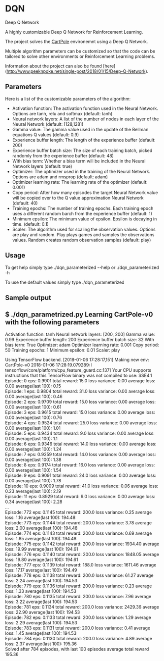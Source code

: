# DQN
Deep Q Network

A highly customizable Deep Q Network for Reinforcement Learning.

The project solves the [CartPole](https://github.com/openai/gym/wiki/CartPole-v0) environemnt using a Deep Q Network. 

Multiple algorithm parameters can be customized so that the code can be tailored to solve other environments or Reinforcement Learning problems.

Information about the project can also be found [here] (http://www.peeknpoke.net/single-post/2018/01/15/Deep-Q-Network).

## Parameters
Here is a list of the customizable parameters of the algorithm:
* Activation function: The activation function used in the Neural Network. Options are tanh, relu and softmax (default: tanh)
* Neural network layers: A list of the number of nodes in each layer of the Neural Network (default: [128,128])
* Gamma value: The gamma value used in the update of the Bellman equations Q values (default: 0.9)
* Experience buffer length: The length of the experience buffer (default: 200)
* Experience buffer batch size: The size of each training batch, picked randomly from the experience buffer (default: 48)
* With bias term: Whether a bias term will be included in the Neural Network layers (default: true)
* Optimizer: The optimizer used in the training of the Neural Network. Options are adam and rmsprop (default: adam)
* Optimizer learning rate: The learning rate of the optimizer (default: 0.001)
* Copy period: After how many episodes the target Neural Network value will be copied over to the Q value approximation Neural Network (default: 40)
* Training epochs: The number of training epochs. Each training epoch uses a different random barch from the experience buffer (default: 1)
* Minimum epsilon: The minimum value of epsilon. Epsilon is decaying in time. (default: 0.1)
* Scaler: The algorithm used for scaling the observation values. Options are play and random. Play plays games and samples the observations values. Random creates random observation samples (default: play)

## Usage
To get help simply type
./dqn_parameterized --help or
./dqn_parameterized -h

To use the default values simply type
./dqn_parameterized

## Sample output
$ ./dqn_parametrized.py 
Learning CartPole-v0 with the following parameters
--------------------------------------------------
Activation function: tanh
Neural network layers: [200, 200]
Gamma value: 0.99
Experience buffer length: 200
Experience buffer batch size: 32
With bias term: True
Optimizer: adam
Optimizer learning rate: 0.001
Copy period: 50
Training epochs: 1
Minimum epsilon: 0.01
Scaler: play

Using TensorFlow backend.
[2018-01-06 17:28:17,151] Making new env: CartPole-v0
2018-01-06 17:28:19.079289: I tensorflow/core/platform/cpu_feature_guard.cc:137] Your CPU supports instructions that this TensorFlow binary was not compiled to use: SSE4.1
Episode: 0	eps: 0.9901	total reward: 15.0	loss variance: 0.00	average loss: 0.00	average(last 100): 0.15  
Episode: 1	eps: 0.9804	total reward: 31.0	loss variance: 0.00	average loss: 0.00	average(last 100): 0.46  
Episode: 2	eps: 0.9709	total reward: 15.0	loss variance: 0.00	average loss: 0.00	average(last 100): 0.61  
Episode: 3	eps: 0.9615	total reward: 15.0	loss variance: 0.00	average loss: 0.00	average(last 100): 0.76  
Episode: 4	eps: 0.9524	total reward: 25.0	loss variance: 0.00	average loss: 0.00	average(last 100): 1.01  
Episode: 5	eps: 0.9434	total reward: 9.0	loss variance: 0.00	average loss: 0.00	average(last 100): 1.1  
Episode: 6	eps: 0.9346	total reward: 14.0	loss variance: 0.00	average loss: 0.00	average(last 100): 1.24  
Episode: 7	eps: 0.9259	total reward: 14.0	loss variance: 0.00	average loss: 0.00	average(last 100): 1.38  
Episode: 8	eps: 0.9174	total reward: 16.0	loss variance: 0.00	average loss: 0.00	average(last 100): 1.54  
Episode: 9	eps: 0.9091	total reward: 24.0	loss variance: 0.00	average loss: 0.00	average(last 100): 1.78  
Episode: 10	eps: 0.9009	total reward: 41.0	loss variance: 0.06	average loss: 0.23	average(last 100): 2.19  
Episode: 11	eps: 0.8929	total reward: 9.0	loss variance: 0.00	average loss: 0.34	average(last 100): 2.28  
...  
Episode: 772	eps: 0.1145	total reward: 200.0	loss variance: 0.25	average loss: 1.16	average(last 100): 194.48  
Episode: 773	eps: 0.1144	total reward: 200.0	loss variance: 3.78	average loss: 2.00	average(last 100): 194.48  
Episode: 774	eps: 0.1143	total reward: 200.0	loss variance: 0.69	average loss: 1.85	average(last 100): 194.48  
Episode: 775	eps: 0.1142	total reward: 200.0	loss variance: 1934.40	average loss: 19.99	average(last 100): 194.61  
Episode: 776	eps: 0.1140	total reward: 200.0	loss variance: 1848.05	average loss: 19.80	average(last 100): 194.61  
Episode: 777	eps: 0.1139	total reward: 188.0	loss variance: 1611.46	average loss: 17.17	average(last 100): 194.49  
Episode: 778	eps: 0.1138	total reward: 200.0	loss variance: 61.27	average loss: 2.24	average(last 100): 194.53  
Episode: 779	eps: 0.1136	total reward: 200.0	loss variance: 0.23	average loss: 1.33	average(last 100): 194.53  
Episode: 780	eps: 0.1135	total reward: 200.0	loss variance: 7.96	average loss: 3.22	average(last 100): 194.53  
Episode: 781	eps: 0.1134	total reward: 200.0	loss variance: 2429.36	average loss: 22.90	average(last 100): 194.53  
Episode: 782	eps: 0.1133	total reward: 200.0	loss variance: 1.29	average loss: 2.29	average(last 100): 194.53  
Episode: 783	eps: 0.1131	total reward: 200.0	loss variance: 0.41	average loss: 1.45	average(last 100): 194.53  
Episode: 784	eps: 0.1130	total reward: 200.0	loss variance: 4.89	average loss: 2.37	average(last 100): 195.36  
Solved after 784 episodes, with last 100 episodes average total reward 195.36  

